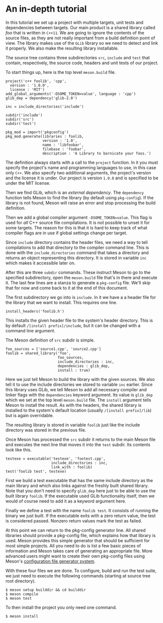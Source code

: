 # An in-depth tutorial

In this tutorial we set up a project with multiple targets, unit tests and dependencies between targets. Our main product is a shared library called *foo* that is written in `C++11`. We are going to ignore the contents of the source files, as they are not really important from a build definition point of view. The library makes use of the `GLib` library so we need to detect and link it properly. We also make the resulting library installable.

The source tree contains three subdirectories `src`, `include` and `test` that contain, respectively, the source code, headers and unit tests of our project.

To start things up, here is the top level `meson.build` file.

```meson
project('c++ foolib', 'cpp',
  version : '1.0.0',
  license : 'MIT')
add_global_arguments('-DSOME_TOKEN=value', language : 'cpp')
glib_dep = dependency('glib-2.0')

inc = include_directories('include')

subdir('include')
subdir('src')
subdir('test')

pkg_mod = import('pkgconfig')
pkg_mod.generate(libraries : foolib,
                 version : '1.0',
                 name : 'libfoobar',
                 filebase : 'foobar',
                 description : 'A Library to barnicate your foos.')
```

The definition always starts with a call to the `project` function. In it you must specify the project's name and programming languages to use, in this case only `C++`. We also specify two additional arguments, the project's version and the license it is under. Our project is version `1.0.0` and is specified to be under the MIT license.

Then we find GLib, which is an *external dependency*. The `dependency` function tells Meson to find the library (by default using `pkg-config`). If the library is not found, Meson will raise an error and stop processing the build definition.

Then we add a global compiler argument `-DSOME_TOKEN=value`. This flag is used for *all* C++ source file compilations. It is not possible to unset it for some targets. The reason for this is that it is hard to keep track of what compiler flags are in use if global settings change per target.

Since `include` directory contains the header files, we need a way to tell compilations to add that directory to the compiler command line. This is done with the `include_directories` command that takes a directory and returns an object representing this directory. It is stored in variable `inc` which makes it accessible later on.

After this are three `subdir` commands. These instruct Meson to go to the specified subdirectory, open the `meson.build` file that's in there and execute it. The last few lines are a stanza to generate a `pkg-config` file. We'll skip that for now and come back to it at the end of this document.

The first subdirectory we go into is `include`. In it we have a a header file for the library that we want to install. This requires one line.

```meson
install_headers('foolib.h')
```

This installs the given header file to the system's header directory. This is by default `/[install prefix]/include`, but it can be changed with a command line argument.

The Meson definition of `src` subdir is simple.

```meson
foo_sources = ['source1.cpp', 'source2.cpp']
foolib = shared_library('foo',
                        foo_sources,
                        include_directories : inc,
                        dependencies : glib_dep,
                        install : true)
```

Here we just tell Meson to build the library with the given sources. We also tell it to use the include directories we stored to variable `inc` earlier. Since this library uses GLib, we tell Meson to add all necessary compiler and linker flags with the `dependencies` keyword argument. Its value is `glib_dep` which we set at the top level `meson.build` file. The `install` argument tells Meson to install the result. As with the headers, the shared library is installed to the system's default location (usually `/[install prefix]/lib`) but is again overridable.

The resulting library is stored in variable `foolib` just like the include directory was stored in the previous file.

Once Meson has processed the `src` subdir it returns to the main Meson file and executes the next line that moves it into the `test` subdir. Its contents look like this.

```meson
testexe = executable('testexe', 'footest.cpp',
                     include_directories : inc,
                     link_with : foolib)
test('foolib test', testexe)
```

First we build a test executable that has the same include directory as the main library and which also links against the freshly built shared library. Note that you don't need to specify `glib_dep` here just to be able to use the built library `foolib`. If the executable used GLib functionality itself, then we would of course need to add it as a keyword argument here.

Finally we define a test with the name `foolib test`. It consists of running the binary we just built. If the executable exits with a zero return value, the test is considered passed. Nonzero return values mark the test as failed.

At this point we can return to the pkg-config generator line. All shared libraries should provide a pkg-config file, which explains how that library is used. Meson provides this simple generator that should be sufficient for most simple projects. All you need to do is list a few basic pieces of information and Meson takes care of generating an appropriate file. More advanced users might want to create their own pkg-config files using Meson's [configuration file generator system](Configuration.md).

With these four files we are done. To configure, build and run the test suite, we just need to execute the following commands (starting at source tree root directory).

```console
$ meson setup builddir && cd builddir
$ meson compile
$ meson test
```

To then install the project you only need one command.

```console
$ meson install
```
